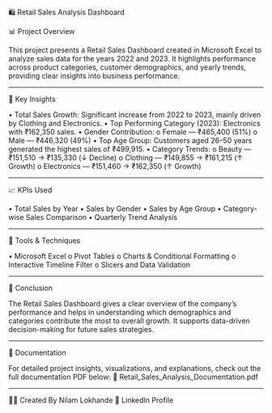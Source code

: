 🛍️ Retail Sales Analysis Dashboard

📊 Project Overview

This project presents a Retail Sales Dashboard created in Microsoft Excel to analyze sales data for the years 2022 and 2023.
It highlights performance across product categories, customer demographics, and yearly trends, providing clear insights into business performance.
________________________________________

🎯 Key Insights

•	Total Sales Growth: Significant increase from 2022 to 2023, mainly driven by Clothing and Electronics.
•	Top Performing Category (2023): Electronics with ₹162,350 sales.
•	Gender Contribution:
o	Female — ₹465,400 (51%)
o	Male — ₹446,320 (49%)
•	Top Age Group: Customers aged 26–50 years generated the highest sales of ₹499,915.
•	Category Trends:
o	Beauty — ₹151,510 → ₹135,330 (↓ Decline)
o	Clothing — ₹149,855 → ₹161,215 (↑ Growth)
o	Electronics — ₹151,460 → ₹162,350 (↑ Growth)
________________________________________

📈 KPIs Used

•	Total Sales by Year
•	Sales by Gender
•	Sales by Age Group
•	Category-wise Sales Comparison
•	Quarterly Trend Analysis
________________________________________

🧰 Tools & Techniques

•	Microsoft Excel
o	Pivot Tables
o	Charts & Conditional Formatting
o	Interactive Timeline Filter
o	Slicers and Data Validation
________________________________________

🏁 Conclusion

The Retail Sales Dashboard gives a clear overview of the company’s performance and helps in understanding which demographics and categories contribute the most to overall growth.
It supports data-driven decision-making for future sales strategies.
________________________________________

📄 Documentation

For detailed project insights, visualizations, and explanations, check out the full documentation PDF below:
📘 Retail_Sales_Analysis_Documentation.pdf
________________________________________

👩‍💻 Created By
Nilam Lokhande
🔗 LinkedIn Profile

